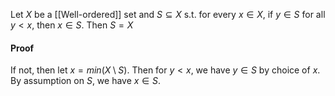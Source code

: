 Let $X$ be a [[Well-ordered]] set and $S\subseteq X$ 
s.t. for every $x\in X$, if $y\in S$ for all $y<x$, then $x\in S$. 
Then $S=X$
#### Proof
If not, then let $x=min(X\setminus S)$. Then for $y<x$, we have $y\in S$ by choice of $x$. By assumption on $S$, we have $x\in S$.
